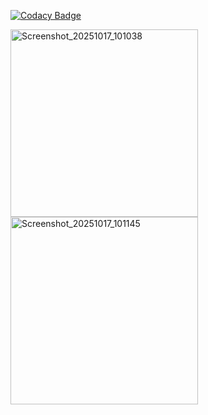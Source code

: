 [![Codacy Badge](https://app.codacy.com/project/badge/Grade/9e26fd783e774515a033268513035550)](https://app.codacy.com/gh/adrianolc/catcompose/dashboard?utm_source=gh&utm_medium=referral&utm_content=&utm_campaign=Badge_grade)

<img width="300" alt="Screenshot_20251017_101038" src="https://github.com/user-attachments/assets/018dcea6-16fe-4091-99a8-c27aed7407b3" />
<img width="300" alt="Screenshot_20251017_101145" src="https://github.com/user-attachments/assets/9bae2072-ed8a-4a3c-b9ce-9e25972483c5" />
